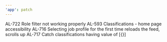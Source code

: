 ```yaml
---
'app': patch
---
```


AL-722 Role filter not working properly
AL-593 Classifications - home page accessibility
AL-716 Selecting job profile for the first time reloads the feed, scrolls up
AL-717 Catch classifications having value of [{}]
